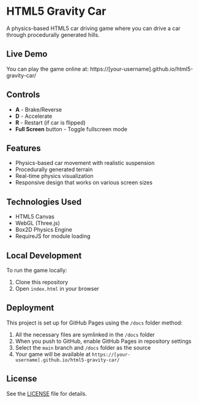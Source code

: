 # HTML5 Gravity Car

A physics-based HTML5 car driving game where you can drive a car through procedurally generated hills.

## Live Demo

You can play the game online at: https://[your-username].github.io/html5-gravity-car/

## Controls

- **A** - Brake/Reverse
- **D** - Accelerate
- **R** - Restart (if car is flipped)
- **Full Screen** button - Toggle fullscreen mode

## Features

- Physics-based car movement with realistic suspension
- Procedurally generated terrain
- Real-time physics visualization
- Responsive design that works on various screen sizes

## Technologies Used

- HTML5 Canvas
- WebGL (Three.js)
- Box2D Physics Engine
- RequireJS for module loading

## Local Development

To run the game locally:

1. Clone this repository
2. Open `index.html` in your browser

## Deployment

This project is set up for GitHub Pages using the `/docs` folder method:

1. All the necessary files are symlinked in the `/docs` folder
2. When you push to GitHub, enable GitHub Pages in repository settings
3. Select the `main` branch and `/docs` folder as the source
4. Your game will be available at `https://[your-username].github.io/html5-gravity-car/`

## License

See the [LICENSE](LICENSE) file for details.
